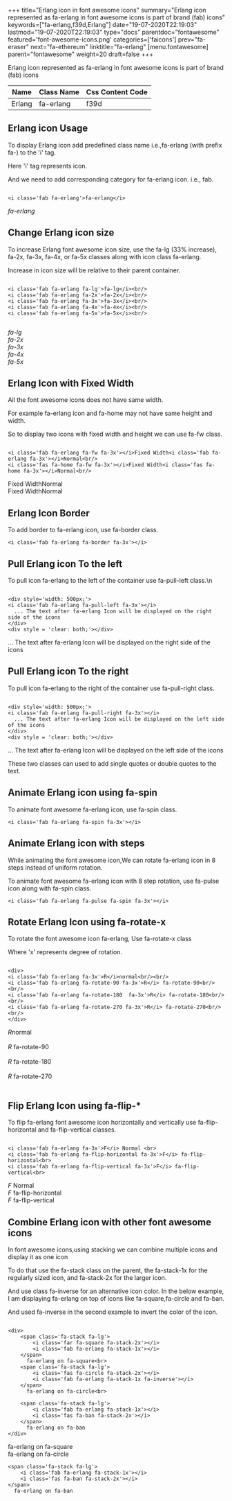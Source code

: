 +++
title="Erlang icon in font awesome icons"
summary="Erlang icon represented as fa-erlang in font awesome icons is part of brand (fab) icons"
keywords=["fa-erlang,f39d,Erlang"]
date="19-07-2020T22:19:03"
lastmod="19-07-2020T22:19:03"
type="docs"
parentdoc="fontawesome"
featured='font-awesome-icons.png'
categories=['faicons']
prev="fa-eraser"
next="fa-ethereum"
linktitle="fa-erlang"
[menu.fontawesome]
parent="fontawesome"
weight=20
draft=false
+++


Erlang icon represented as fa-erlang in font awesome icons is part of brand (fab) icons

<div class='table-responsive'><table class='table'><thead><tr><th>Name</th><th>Class Name</th><th>Css Content Code</th></tr></thead><tbody><tr><td>Erlang</td><td>fa-erlang</td><td>f39d</td></tr></tbody></table></div>



## Erlang icon Usage

To display Erlang icon add predefined class name i.e.,fa-erlang (with prefix fa-) to the 'i' tag.

Here 'i' tag represents icon.

And we need to add corresponding category for fa-erlang icon. i.e., fab.


```

<i class='fab fa-erlang'>fa-erlang</i>
```

<i class='fab fa-erlang'>fa-erlang</i>




## Change Erlang icon size
To increase Erlang font awesome icon size, use the fa-lg (33% increase), fa-2x, fa-3x, fa-4x, or fa-5x classes along with icon class fa-erlang.

Increase in icon size will be relative to their parent container. 

```

<i class='fab fa-erlang fa-lg'>fa-lg</i><br/>
<i class='fab fa-erlang fa-2x'>fa-2x</i><br/>
<i class='fab fa-erlang fa-3x'>fa-3x</i><br/>
<i class='fab fa-erlang fa-4x'>fa-4x</i><br/>
<i class='fab fa-erlang fa-5x'>fa-5x</i><br/>
            
```

<i class='fab fa-erlang fa-lg'>fa-lg</i><br/>
<i class='fab fa-erlang fa-2x'>fa-2x</i><br/>
<i class='fab fa-erlang fa-3x'>fa-3x</i><br/>
<i class='fab fa-erlang fa-4x'>fa-4x</i><br/>
<i class='fab fa-erlang fa-5x'>fa-5x</i><br/>
            



## Erlang Icon with Fixed Width 

All the font awesome icons does not have same width.

For example fa-erlang icon and fa-home may not have same height and width.

So to display two icons with fixed width and height we can use fa-fw class.


```

<i class='fab fa-erlang fa-fw fa-3x'></i>Fixed Width<i class='fab fa-erlang fa-3x'></i>Normal<br/>
<i class='fas fa-home fa-fw fa-3x'></i>Fixed Width<i class='fas fa-home fa-3x'></i>Normal<br/>
```

<i class='fab fa-erlang fa-fw fa-3x'></i>Fixed Width<i class='fab fa-erlang fa-3x'></i>Normal<br/>
<i class='fas fa-home fa-fw fa-3x'></i>Fixed Width<i class='fas fa-home fa-3x'></i>Normal<br/>



## Erlang Icon Border 

To add border to fa-erlang icon, use fa-border class.


```
<i class='fab fa-erlang fa-border fa-3x'></i>

```
<i class='fab fa-erlang fa-border fa-3x'></i>





## Pull Erlang icon To the left

To pull icon fa-erlang to the left of the container use fa-pull-left class.\n

```

<div style='width: 500px;'>
<i class='fab fa-erlang fa-pull-left fa-3x'></i>
  ... The text after fa-erlang Icon will be displayed on the right side of the icons
</div>
<div style = 'clear: both;'></div>
```

<div style='width: 500px;'>
<i class='fab fa-erlang fa-pull-left fa-3x'></i>
  ... The text after fa-erlang Icon will be displayed on the right side of the icons
</div>
<div style = 'clear: both;'></div>




## Pull Erlang icon To the right
To pull icon fa-erlang to the right of the container use fa-pull-right class.

```

<div style='width: 500px;'>
<i class='fab fa-erlang fa-pull-right fa-3x'></i>
  ... The text after fa-erlang Icon will be displayed on the left side of the icons
</div>
<div style = 'clear: both;'></div>
```

<div style='width: 500px;'>
<i class='fab fa-erlang fa-pull-right fa-3x'></i>
  ... The text after fa-erlang Icon will be displayed on the left side of the icons
</div>
<div style = 'clear: both;'></div>

These two classes can used to add single quotes or double quotes to the text.


## Animate Erlang icon using fa-spin
To animate font awesome fa-erlang icon, use fa-spin class.

```
<i class='fab fa-erlang fa-spin fa-3x'></i>
```
<i class='fab fa-erlang fa-spin fa-3x'></i>




## Animate Erlang icon with steps
While animating the font awesome icon,We can rotate fa-erlang icon in 8 steps instead of uniform rotation.

To animate font awesome fa-erlang icon with 8 step rotation, use fa-pulse icon along with fa-spin class.


```
<i class='fab fa-erlang fa-pulse fa-spin fa-3x'></i>

```
<i class='fab fa-erlang fa-pulse fa-spin fa-3x'></i>





## Rotate Erlang Icon using fa-rotate-x
To rotate the font awesome icon fa-erlang, Use fa-rotate-x class

Where 'x' represents degree of rotation.


```

<div>
<i class='fab fa-erlang fa-3x'>R</i>normal<br/><br/>
<i class='fab fa-erlang fa-rotate-90 fa-3x'>R</i> fa-rotate-90<br/><br/> 
<i class='fab fa-erlang fa-rotate-180  fa-3x'>R</i> fa-rotate-180<br/><br/> 
<i class='fab fa-erlang fa-rotate-270 fa-3x'>R</i> fa-rotate-270<br/><br/>
</div>
```

<div>
<i class='fab fa-erlang fa-3x'>R</i>normal<br/><br/>
<i class='fab fa-erlang fa-rotate-90 fa-3x'>R</i> fa-rotate-90<br/><br/> 
<i class='fab fa-erlang fa-rotate-180  fa-3x'>R</i> fa-rotate-180<br/><br/> 
<i class='fab fa-erlang fa-rotate-270 fa-3x'>R</i> fa-rotate-270<br/><br/>
</div>




## Flip Erlang Icon using fa-flip-*
To flip fa-erlang font awesome icon horizontally and vertically use fa-flip-horizontal and fa-flip-vertical classes. 

```

<i class='fab fa-erlang fa-3x'>F</i> Normal <br>
<i class='fab fa-erlang fa-flip-horizontal fa-3x'>F</i> fa-flip-horizontal<br>
<i class='fab fa-erlang fa-flip-vertical fa-3x'>F</i> fa-flip-vertical<br>
```

<i class='fab fa-erlang fa-3x'>F</i> Normal <br>
<i class='fab fa-erlang fa-flip-horizontal fa-3x'>F</i> fa-flip-horizontal<br>
<i class='fab fa-erlang fa-flip-vertical fa-3x'>F</i> fa-flip-vertical<br>




## Combine Erlang icon with other font awesome icons
In font awesome icons,using stacking we can combine multiple icons and display it as one icon 

To do that use the fa-stack class on the parent, the fa-stack-1x for the regularly sized icon, and fa-stack-2x for the larger icon.

And use class fa-inverse for an alternative icon color. 
In the below example, I am displaying fa-erlang on top of icons like fa-square,fa-circle and fa-ban.

And used fa-inverse in the second example to invert the color of the icon.

```

<div>
    <span class='fa-stack fa-lg'>
        <i class='far fa-square fa-stack-2x'></i>
        <i class='fab fa-erlang fa-stack-1x'></i>
    </span>
      fa-erlang on fa-square<br>
    <span class='fa-stack fa-lg'>
        <i class='fas fa-circle fa-stack-2x'></i>
        <i class='fab fa-erlang fa-stack-1x fa-inverse'></i>
    </span>
      fa-erlang on fa-circle<br>

    <span class='fa-stack fa-lg'>
        <i class='fab fa-erlang fa-stack-1x'></i>
        <i class='fas fa-ban fa-stack-2x'></i>
    </span>
      fa-erlang on fa-ban
</div>
```

<div>
    <span class='fa-stack fa-lg'>
        <i class='far fa-square fa-stack-2x'></i>
        <i class='fab fa-erlang fa-stack-1x'></i>
    </span>
      fa-erlang on fa-square<br>
    <span class='fa-stack fa-lg'>
        <i class='fas fa-circle fa-stack-2x'></i>
        <i class='fab fa-erlang fa-stack-1x fa-inverse'></i>
    </span>
      fa-erlang on fa-circle<br>

    <span class='fa-stack fa-lg'>
        <i class='fab fa-erlang fa-stack-1x'></i>
        <i class='fas fa-ban fa-stack-2x'></i>
    </span>
      fa-erlang on fa-ban
</div>






